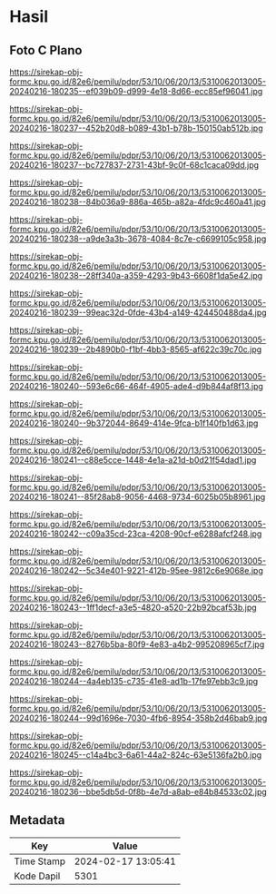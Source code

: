 # Hasil

## Foto C Plano

https://sirekap-obj-formc.kpu.go.id/82e6/pemilu/pdpr/53/10/06/20/13/5310062013005-20240216-180235--ef039b09-d999-4e18-8d66-ecc85ef96041.jpg

https://sirekap-obj-formc.kpu.go.id/82e6/pemilu/pdpr/53/10/06/20/13/5310062013005-20240216-180237--452b20d8-b089-43b1-b78b-150150ab512b.jpg

https://sirekap-obj-formc.kpu.go.id/82e6/pemilu/pdpr/53/10/06/20/13/5310062013005-20240216-180237--bc727837-2731-43bf-9c0f-68c1caca09dd.jpg

https://sirekap-obj-formc.kpu.go.id/82e6/pemilu/pdpr/53/10/06/20/13/5310062013005-20240216-180238--84b036a9-886a-465b-a82a-4fdc9c460a41.jpg

https://sirekap-obj-formc.kpu.go.id/82e6/pemilu/pdpr/53/10/06/20/13/5310062013005-20240216-180238--a9de3a3b-3678-4084-8c7e-c6699105c958.jpg

https://sirekap-obj-formc.kpu.go.id/82e6/pemilu/pdpr/53/10/06/20/13/5310062013005-20240216-180238--28ff340a-a359-4293-9b43-6608f1da5e42.jpg

https://sirekap-obj-formc.kpu.go.id/82e6/pemilu/pdpr/53/10/06/20/13/5310062013005-20240216-180239--99eac32d-0fde-43b4-a149-424450488da4.jpg

https://sirekap-obj-formc.kpu.go.id/82e6/pemilu/pdpr/53/10/06/20/13/5310062013005-20240216-180239--2b4890b0-f1bf-4bb3-8565-af622c39c70c.jpg

https://sirekap-obj-formc.kpu.go.id/82e6/pemilu/pdpr/53/10/06/20/13/5310062013005-20240216-180240--593e6c66-464f-4905-ade4-d9b844af8f13.jpg

https://sirekap-obj-formc.kpu.go.id/82e6/pemilu/pdpr/53/10/06/20/13/5310062013005-20240216-180240--9b372044-8649-414e-9fca-b1f140fb1d63.jpg

https://sirekap-obj-formc.kpu.go.id/82e6/pemilu/pdpr/53/10/06/20/13/5310062013005-20240216-180241--c88e5cce-1448-4e1a-a21d-b0d21f54dad1.jpg

https://sirekap-obj-formc.kpu.go.id/82e6/pemilu/pdpr/53/10/06/20/13/5310062013005-20240216-180241--85f28ab8-9056-4468-9734-6025b05b8961.jpg

https://sirekap-obj-formc.kpu.go.id/82e6/pemilu/pdpr/53/10/06/20/13/5310062013005-20240216-180242--c09a35cd-23ca-4208-90cf-e6288afcf248.jpg

https://sirekap-obj-formc.kpu.go.id/82e6/pemilu/pdpr/53/10/06/20/13/5310062013005-20240216-180242--5c34e401-9221-412b-95ee-9812c6e9068e.jpg

https://sirekap-obj-formc.kpu.go.id/82e6/pemilu/pdpr/53/10/06/20/13/5310062013005-20240216-180243--1ff1decf-a3e5-4820-a520-22b92bcaf53b.jpg

https://sirekap-obj-formc.kpu.go.id/82e6/pemilu/pdpr/53/10/06/20/13/5310062013005-20240216-180243--8276b5ba-80f9-4e83-a4b2-995208965cf7.jpg

https://sirekap-obj-formc.kpu.go.id/82e6/pemilu/pdpr/53/10/06/20/13/5310062013005-20240216-180244--4a4eb135-c735-41e8-ad1b-17fe97ebb3c9.jpg

https://sirekap-obj-formc.kpu.go.id/82e6/pemilu/pdpr/53/10/06/20/13/5310062013005-20240216-180244--99d1696e-7030-4fb6-8954-358b2d46bab9.jpg

https://sirekap-obj-formc.kpu.go.id/82e6/pemilu/pdpr/53/10/06/20/13/5310062013005-20240216-180245--c14a4bc3-6a61-44a2-824c-63e5136fa2b0.jpg

https://sirekap-obj-formc.kpu.go.id/82e6/pemilu/pdpr/53/10/06/20/13/5310062013005-20240216-180236--bbe5db5d-0f8b-4e7d-a8ab-e84b84533c02.jpg


## Metadata

| Key        | Value               |
| ---------- | ------------------- |
| Time Stamp | 2024-02-17 13:05:41 |
| Kode Dapil | 5301                |



